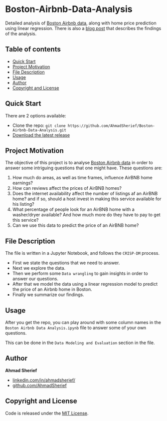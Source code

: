 # Boston-Airbnb-Data-Analysis

Detailed analysis of [Boston Airbnb data](https://www.kaggle.com/airbnb/boston), along with home price prediction using linear regression. There is also a [blog post](https://medium.com/@ahmad_sherief/a-trip-to-boston-with-airbnb-and-some-data-science-22495270b43) that describes the findings of the analysis.

## Table of contents

- [Quick Start](#quick-start)
- [Project Motivation](#project-motivation)
- [File Description](#file-description)
- [Usage](#usage)
- [Author](#author)
- [Copyright and License](#copyright-and-license)

## Quick Start

There are 2 options available:

- Clone the repo: `git clone https://github.com/AhmadSherief/Boston-Airbnb-Data-Analysis.git`
- [Download the latest release](https://github.com/AhmadSherief/Boston-Airbnb-Data-Analysis/archive/master.zip)

## Project Motivation

The objective of this project is to analyse [Boston Airbnb data](https://www.kaggle.com/airbnb/boston) in order to answer some intriguing questions that one might have. These questions are:

1. How much do areas, as well as time frames, influence AirBNB home earnings?
2. How can reviews affect the prices of AirBNB homes?
3. Does the internet availability affect the number of listings af an AirBNB home? and if so, should a host invest in making this service available for his listing?
4. What percentage of people look for an AirBNB home with a washer/dryer available? And how much more do they have to pay to get this service?
5. Can we use this data to predict the price of an AirBNB home?

## File Description

The file is written in a Jupyter Notebook, and follows the `CRISP-DM` process.

- First we state the questions that we need to answer.
- Next we explore the data.
- Then we perform some `Data wrangling` to gain insights in order to answer our questions.
- After that we model the data using a linear regression model to predict the price of an Airbnb home in Boston.
- Finally we summarize our findings.

## Usage

After you get the repo, you can play around with some column names in the `Boston Airbnb Data Analysis.ipynb` file to answer some of your own questions.

This can be done in the `Data Modeling and Evaluation` section in the file.

## Author

**Ahmad Sherief**

- [linkedin.com/in/ahmadsherief/](https://www.linkedin.com/in/ahmadsherief/)
- [github.com/AhmadSherief](https://github.com/AhmadSherief)

## Copyright and License

Code is released under the [MIT License](https://github.com/AhmadSherief/Boston-Airbnb-Data-Analysis/blob/master/LICENSE).
